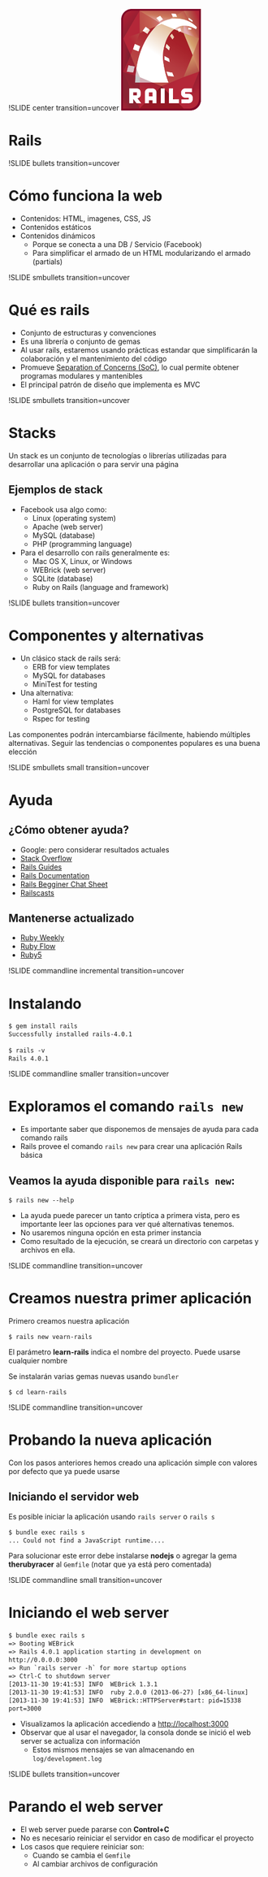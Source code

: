!SLIDE center transition=uncover
![Rails](rails_logo.png)
# Rails
!SLIDE bullets transition=uncover
# Cómo funciona la web
* Contenidos: HTML, imagenes, CSS, JS
* Contenidos estáticos
* Contenidos dinámicos
  * Porque se conecta a una DB / Servicio (Facebook)
  * Para simplificar el armado de un HTML modularizando el armado (partials)

!SLIDE smbullets transition=uncover
# Qué es rails
* Conjunto de estructuras y convenciones
* Es una librería o conjunto de gemas
* Al usar rails,  estaremos usando prácticas estandar que simplificarán la
  colaboración y el mantenimiento del código
* Promueve [Separation of Concerns (SoC)](http://en.wikipedia.org/wiki/Separation_of_concerns), lo cual permite obtener programas modulares y mantenibles
* El principal patrón de diseño que implementa es MVC

!SLIDE smbullets transition=uncover
# Stacks

Un stack es un conjunto de tecnologías o librerías utilizadas para desarrollar
una aplicación o para servir una página

## Ejemplos de stack 

* Facebook usa algo como:
  * Linux (operating system)
  * Apache (web server)
  * MySQL (database)
  * PHP (programming language)
* Para el desarrollo con rails generalmente es:
  * Mac OS X, Linux, or Windows
  * WEBrick (web server)
  * SQLite (database)
  * Ruby on Rails (language and framework)

!SLIDE bullets transition=uncover
# Componentes y alternativas
* Un clásico stack de rails será:
  * ERB for view templates
  * MySQL for databases
  * MiniTest for testing
* Una alternativa:
  * Haml for view templates
  * PostgreSQL for databases
  * Rspec for testing

Las componentes podrán intercambiarse fácilmente, habiendo múltiples
alternativas. Seguir las tendencias o componentes populares es una buena
elección

!SLIDE smbullets small transition=uncover
# Ayuda
## ¿Cómo obtener ayuda?
* Google: pero considerar resultados actuales
* [Stack Overflow](http://stackoverflow.com/questions/tagged/ruby-on-rails)
* [Rails Guides](http://guides.rubyonrails.org/)
* [Rails Documentation](http://api.rubyonrails.org/)
* [Rails Begginer Chat
  Sheet](http://pragtob.github.io/rails-beginner-cheatsheet/index.html)
* [Railscasts](http://railscasts.com/)

## Mantenerse actualizado

* [Ruby Weekly](http://rubyweekly.com/)
* [Ruby Flow](http://www.rubyflow.com/)
* [Ruby5](http://ruby5.envylabs.com/)

!SLIDE commandline incremental transition=uncover
# Instalando
	$ gem install rails
	Successfully installed rails-4.0.1
	
	$ rails -v
	Rails 4.0.1


!SLIDE commandline smaller transition=uncover
# Exploramos el comando `rails new`
* Es importante saber que disponemos de mensajes de ayuda para cada comando
  rails
* Rails provee el comando `rails new` para crear una aplicación Rails básica

## Veamos la ayuda disponible para `rails new`:

	$ rails new --help

* La ayuda puede parecer un tanto críptica a primera vista, pero es importante
leer las opciones para ver qué alternativas tenemos.
* No usaremos ninguna opción en esta primer instancia
* Como resultado de la ejecución, se creará un directorio con carpetas y
  archivos en ella.

!SLIDE commandline transition=uncover
# Creamos nuestra primer aplicación

Primero creamos nuestra aplicación

	$ rails new vearn-rails

El parámetro **learn-rails** indica el nombre del proyecto. Puede usarse
cualquier nombre

Se instalarán varias gemas nuevas usando `bundler`

	$ cd learn-rails

!SLIDE commandline transition=uncover
# Probando la nueva aplicación

Con los pasos anteriores hemos creado una aplicación simple con valores por
defecto que ya puede usarse

## Iniciando el servidor web

Es posible iniciar la aplicación usando `rails server` o `rails s`

	$ bundle exec rails s
	... Could not find a JavaScript runtime....
	

Para solucionar este error debe instalarse **nodejs** o agregar la gema
**therubyracer** al `Gemfile` (notar que ya está pero comentada)

!SLIDE commandline small transition=uncover
# Iniciando el web server

	$ bundle exec rails s
	=> Booting WEBrick
	=> Rails 4.0.1 application starting in development on http://0.0.0.0:3000
	=> Run `rails server -h` for more startup options
	=> Ctrl-C to shutdown server
	[2013-11-30 19:41:53] INFO  WEBrick 1.3.1
	[2013-11-30 19:41:53] INFO  ruby 2.0.0 (2013-06-27) [x86_64-linux]
	[2013-11-30 19:41:53] INFO  WEBrick::HTTPServer#start: pid=15338 port=3000

* Visualizamos la aplicación accediendo a [http://localhost:3000](http://localhost:3000)
* Observar que al usar el navegador, la consola donde se inició el web server
  se actualiza con información
	* Estos mismos mensajes se van almacenando en `log/development.log`

!SLIDE bullets transition=uncover
# Parando el web server
* El web server puede pararse con **Control+C**
* No es necesario reiniciar el servidor en caso de modificar el proyecto
* Los casos que requiere reiniciar son: 
	* Cuando se cambia el `Gemfile`
	* Al cambiar archivos de configuración 

